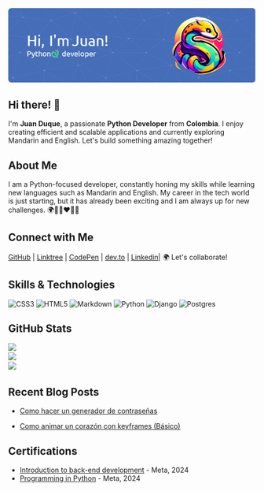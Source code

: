  <img src="./img/github-banner.png">
 
## Hi there! 👋

I'm **Juan Duque**, a passionate **Python Developer** from **Colombia**. I enjoy creating efficient and scalable applications and currently exploring Mandarin and English. Let's build something amazing together!

## About Me

I am a Python-focused developer, constantly honing my skills while learning new languages such as Mandarin and English. My career in the tech world is just starting, but it has already been exciting and I am always up for new challenges. 🌍💚💙❤💛💜

## Connect with Me

[GitHub](https://github.com/boudgnosis)  |  [Linktree](https://linktr.ee/Boudgnosis) | [CodePen](https://codepen.io/boudgnosis) | [dev.to](https://dev.to/juan_duque) | [Linkedin](https://www.linkedin.com/in/jpariasduque/)|  🌍  Let's collaborate!


## Skills & Technologies

![CSS3](https://img.shields.io/badge/css3-%231572B6.svg?style=for-the-badge&logo=css3&logoColor=white) ![HTML5](https://img.shields.io/badge/html5-%23E34F26.svg?style=for-the-badge&logo=html5&logoColor=white) ![Markdown](https://img.shields.io/badge/markdown-%23000000.svg?style=for-the-badge&logo=markdown&logoColor=white) ![Python](https://img.shields.io/badge/python-3670A0?style=for-the-badge&logo=python&logoColor=ffdd54) ![Django](https://img.shields.io/badge/django-%23092E20.svg?style=for-the-badge&logo=django&logoColor=white) ![Postgres](https://img.shields.io/badge/postgres-%23316192.svg?style=for-the-badge&logo=postgresql&logoColor=white)

## GitHub Stats

![](https://github-readme-stats.vercel.app/api?username=boudgnosis&theme=dark&hide_border=true&include_all_commits=true&count_private=false)<br/>
![](https://github-readme-streak-stats.herokuapp.com/?user=boudgnosis&theme=dark&hide_border=true)<br/>
![](https://github-readme-stats.vercel.app/api/top-langs/?username=boudgnosis&theme=dark&hide_border=true&include_all_commits=true&count_private=false&layout=compact)


## Recent Blog Posts  
- [Como hacer un generador de contraseñas](https://dev.to/juan_duque/como-hacer-un-generador-ed-contrasenas-con-python-og2)

- [Como animar un corazón con keyframes (Básico)](https://dev.to/juan_duque/como-animar-un-corazon-con-keyframes-basico-fbe)

## Certifications

- [Introduction to back-end development](https://www.coursera.org/account/accomplishments/records/VCMXKA01N2NC) - Meta, 2024
- [Programming in Python](https://www.coursera.org/account/accomplishments/records/9GZYIR14NKQK) - Meta, 2024
